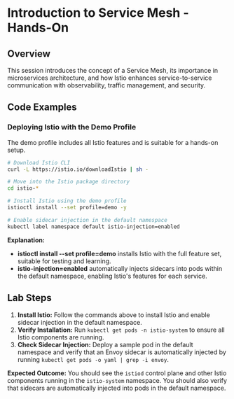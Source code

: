 # Introduction to Service Mesh - Hands-On

## Overview

This session introduces the concept of a Service Mesh, its importance in microservices architecture, and how Istio enhances service-to-service communication with observability, traffic management, and security.

## Code Examples

### Deploying Istio with the Demo Profile
The demo profile includes all Istio features and is suitable for a hands-on setup.

```bash
# Download Istio CLI
curl -L https://istio.io/downloadIstio | sh -

# Move into the Istio package directory
cd istio-*

# Install Istio using the demo profile
istioctl install --set profile=demo -y

# Enable sidecar injection in the default namespace
kubectl label namespace default istio-injection=enabled
```

**Explanation:**
- **istioctl install --set profile=demo** installs Istio with the full feature set, suitable for testing and learning.
- **istio-injection=enabled** automatically injects sidecars into pods within the default namespace, enabling Istio's features for each service.

## Lab Steps

1. **Install Istio:** Follow the commands above to install Istio and enable sidecar injection in the default namespace.
2. **Verify Installation:** Run `kubectl get pods -n istio-system` to ensure all Istio components are running.
3. **Check Sidecar Injection:** Deploy a sample pod in the default namespace and verify that an Envoy sidecar is automatically injected by running `kubectl get pods -o yaml | grep -i envoy`.

**Expected Outcome:**
You should see the `istiod` control plane and other Istio components running in the `istio-system` namespace. You should also verify that sidecars are automatically injected into pods in the default namespace.
